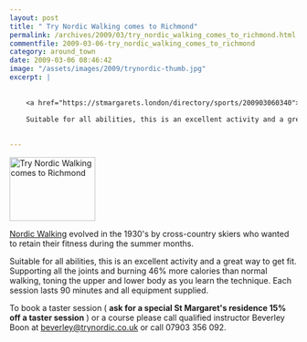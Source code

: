 ```yaml
---
layout: post
title: " Try Nordic Walking comes to Richmond"
permalink: /archives/2009/03/try_nordic_walking_comes_to_richmond.html
commentfile: 2009-03-06-try_nordic_walking_comes_to_richmond
category: around_town
date: 2009-03-06 08:46:42
image: "/assets/images/2009/trynordic-thumb.jpg"
excerpt: |
    
    
    <a href="https://stmargarets.london/directory/sports/200903060340">Nordic Walking</a> evolved in the 1930's by cross-country skiers who wanted to retain their fitness during the summer months.
    
    Suitable for all abilities, this is an excellent activity and a great way to get fit. Supporting all the joints and burning 46% more calories than normal walking, toning the upper and lower body as you learn the technique. Each session lasts 90 minutes and all equipment supplied.
    

---
```


<a href="/assets/images/2009/trynordic.jpg"><img src="/assets/images/2009/trynordic-thumb.jpg" width="150" height="112" alt="Try Nordic Walking comes to Richmond" class="photo right" /></a>

[Nordic Walking](/directory/sports/200903060340) evolved in the 1930's by cross-country skiers who wanted to retain their fitness during the summer months.

Suitable for all abilities, this is an excellent activity and a great way to get fit. Supporting all the joints and burning 46% more calories than normal walking, toning the upper and lower body as you learn the technique. Each session lasts 90 minutes and all equipment supplied.

To book a taster session ( **ask for a special St Margaret's residence 15% off a taster session** ) or a course please call qualified instructor Beverley Boon at <beverley@trynordic.co.uk> or call 07903 356 092.
